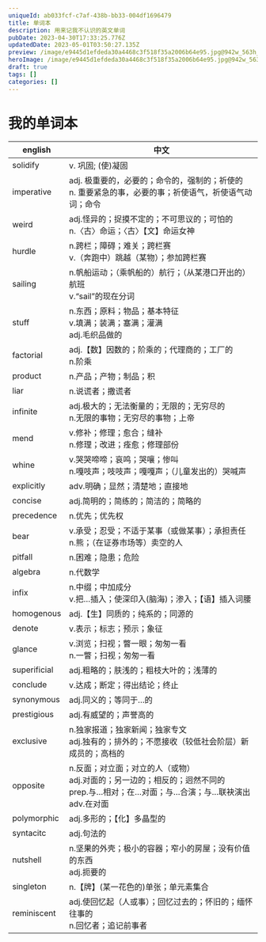 ```yaml
---
uniqueId: ab033fcf-c7af-438b-bb33-004df1696479
title: 单词本
description: 用来记我不认识的英文单词
pubDate: 2023-04-30T17:33:25.776Z
updatedDate: 2023-05-01T03:50:27.135Z
preview: /image/e9445d1efdeda30a4468c3f518f35a2006b64e95.jpg@942w_563h_progressive.webp
heroImage: /image/e9445d1efdeda30a4468c3f518f35a2006b64e95.jpg@942w_563h_progressive.webp
draft: true
tags: []
categories: []
---
```


# 我的单词本

|english|中文|
|-------|----|
|solidify|v. 巩固; (使)凝固|
|imperative|adj. 极重要的，必要的；命令的，强制的；祈使的 <br/>n. 重要紧急的事，必要的事；祈使语气，祈使语气动词；命令|
|weird|adj.怪异的；捉摸不定的；不可思议的；可怕的<br/>n.〈古〉命运；〈古〉【文】命运女神|
|hurdle|n.跨栏；障碍；难关；跨栏赛<br/>v.（奔跑中）跳越（某物）；参加跨栏赛|
|sailing|n.帆船运动；（乘帆船的）航行；（从某港口开出的）航班<br/>v.“sail”的现在分词|
|stuff|n.东西；原料；物品；基本特征<br/>v.填满；装满；塞满；灌满<br/>adj.毛织品做的|
|factorial|adj.【数】因数的；阶乘的；代理商的；工厂的<br/>n.阶乘|
|product|n.产品；产物；制品；积|
|liar|n.说谎者；撒谎者|
|infinite|adj.极大的；无法衡量的；无限的；无穷尽的<br/>n.无限的事物；无穷尽的事物；上帝|
|mend|v.修补；修理；愈合；缝补<br/>n.修理；改进；痊愈；修理部份|
|whine|v.哭哭啼啼；哀鸣；哭嚷；惨叫<br/>n.嘎吱声；吱吱声；嘎嘎声；（儿童发出的）哭喊声|
|explicitly|adv.明确；显然；清楚地；直接地|
|concise|adj.简明的；简练的；简洁的；简略的|
|precedence|n.优先；优先权|
|bear|v.承受；忍受；不适于某事（或做某事）；承担责任<br/>n.熊；（在证券市场等）卖空的人|
|pitfall|n.困难；隐患；危险|
|algebra|n.代数学|
|infix|n.中缀；中加成分<br/>v.把…插入；使深印入(脑海)；渗入；【语】插入词腰|
|homogenous|adj.【生】同质的；纯系的；同源的|
|denote|v.表示；标志；预示；象征|
|glance|v.浏览；扫视；瞥一眼；匆匆一看<br/>n.一瞥；扫视；匆匆一看|
|superificial|adj.粗略的；肤浅的；粗枝大叶的；浅薄的|
|conclude|v.达成；断定；得出结论；终止|
|synonymous|adj.同义的；等同于…的|
|prestigious|adj.有威望的；声誉高的|
|exclusive|n.独家报道；独家新闻；独家专文<br/>adj.独有的；排外的；不愿接收（较低社会阶层）新成员的；高档的|
|opposite|n.反面；对立面；对立的人（或物）<br/>adj.对面的；另一边的；相反的；迥然不同的<br/>prep.与…相对；在…对面；与…合演；与…联袂演出<br/>adv.在对面|
|polymorphic|adj.多形的；【化】多晶型的|
|syntacitc|adj.句法的|
|nutshell|n.坚果的外壳；极小的容器；窄小的房屋；没有价值的东西<br/>adj.扼要的|
|singleton|n.【牌】(某一花色的)单张；单元素集合|
|reminiscent|adj.使回忆起（人或事）；回忆过去的；怀旧的；缅怀往事的<br/>n.回忆者；追记前事者|